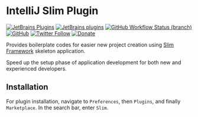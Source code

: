 # IntelliJ Slim Plugin

[![JetBrains Plugins](https://img.shields.io/jetbrains/plugin/v/18751-slim)](https://plugins.jetbrains.com/plugin/18751-slim)
[![JetBrains plugins](https://img.shields.io/jetbrains/plugin/d/18751-slim)](https://plugins.jetbrains.com/plugin/18751-slim/versions)
[![GitHub Workflow Status (branch)](https://img.shields.io/github/actions/workflow/status/KartanHQ/intellij-slim/build.yml?branch=master)](https://github.com/KartanHQ/intellij-slim/actions/workflows/build.yml)
[![GitHub](https://img.shields.io/github/license/KartanHQ/intellij-slim)](https://github.com/KartanHQ/intellij-slim/blob/master/LICENSE)
[![Twitter Follow](https://img.shields.io/badge/follow-%40nekofar-1DA1F2?logo=twitter&style=flat)](https://twitter.com/nekofar)
[![Donate](https://img.shields.io/badge/donate-nekofar.crypto-a2b9bc?logo=ko-fi&logoColor=white)](https://ud.me/nekofar.crypto)


<!-- Plugin description -->
Provides boilerplate codes for easier new project creation using [Slim Framework](https://www.slimframework.com/) skeleton application.

Speed up the setup phase of application development for both new and experienced developers.
<!-- Plugin description end -->

## Installation

For plugin installation, navigate to `Preferences`, then `Plugins`, and finally `Marketplace`. In the search bar, enter `Slim`.


